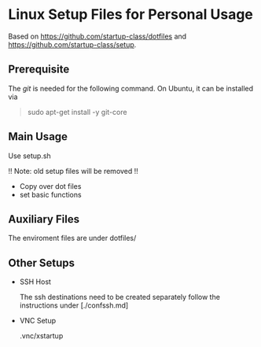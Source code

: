 Linux Setup Files for Personal Usage
====================================

Based on <https://github.com/startup-class/dotfiles> and <https://github.com/startup-class/setup>.

Prerequisite
------------

The _git_ is needed for the following command.
On Ubuntu, it can be installed via

> sudo apt-get install -y git-core

Main Usage
----------

Use setup.sh 

!! Note: old setup files will be removed !!

+ Copy over dot files
+ set basic functions

Auxiliary Files
----------------

The enviroment files are under dotfiles/

Other Setups
-------------

+ SSH Host

	The ssh destinations need to be created separately follow the instructions under [./confssh.md]
	
+ VNC Setup

	.vnc/xstartup
